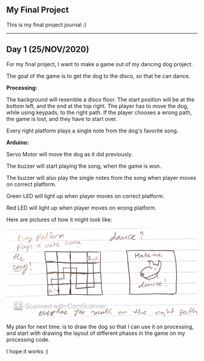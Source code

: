 ## My Final Project

This is my final project journal :)

----

## Day 1 (25/NOV/2020)


For my final project, I want to make a game out of my dancing dog project.

The goal of the game is to get the dog to the disco, so that he can dance. 


**Processing:**

The background will resemble a disco floor. The start position will be at the bottom left, and the end at the top right. The player has to move the dog, while using keypads, to the right path. If the player chooses a wrong path, the game is lost, and they have to start over. 

Every right platform plays a single note from the dog's favorite song. 


**Arduino:**

Servo Motor will move the dog as it did previously. 

The buzzer will start playing the song, when the game is won. 

The buzzer will also play the single notes from the song when player moves on correct platform.

Green LED will light up when player moves on correct platform.

Red LED will light up when player moves on wrong platform.



Here are pictures of how it might look like:

![](https://github.com/FatimaAlmaazmi/introIM/blob/master/pics/CamScanner%2011-25-2020%2017.50_1.jpg)


My plan for next time: is to draw the dog so that I can use it on processing, and start with drawing the layout of different phases in the game on my processing code.


I hope it works :)
